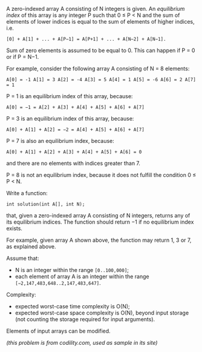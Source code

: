 A zero-indexed array A consisting of N integers is given.
An _equilibrium index_ of this array is any integer P such that
0 ≤ P < N and the sum of elements of lower indices is equal to the sum of elements of higher indices, i.e.  

    [0] + A[1] + ... + A[P−1] = A[P+1] + ... + A[N−2] + A[N−1].

Sum of zero elements is assumed to be equal to 0\. This can happen if P = 0 or if P = N−1.

For example, consider the following array A consisting of N = 8 elements:

    A[0] = -1 A[1] = 3 A[2] = -4 A[3] = 5 A[4] = 1 A[5] = -6 A[6] = 2 A[7] = 1

P = 1 is an equilibrium index of this array, because:

    A[0] = −1 = A[2] + A[3] + A[4] + A[5] + A[6] + A[7]

P = 3 is an equilibrium index of this array, because:

    A[0] + A[1] + A[2] = −2 = A[4] + A[5] + A[6] + A[7]

P = 7 is also an equilibrium index, because:

    A[0] + A[1] + A[2] + A[3] + A[4] + A[5] + A[6] = 0

and there are no elements with indices greater than 7.

P = 8 is not an equilibrium index, because it does not fulfill the condition 0 ≤ P < N.

Write a function:

    int solution(int A[], int N);

that, given a zero-indexed array A consisting of N integers, returns any of its equilibrium indices.
The function should return −1 if no equilibrium index exists.

For example, given array A shown above, the function may return 1, 3 or 7, as explained above.

Assume that:

* N is an integer within the range `[0..100,000]`;
* each element of array A is an integer within the range `[−2,147,483,648..2,147,483,647]`.

Complexity:

* expected worst-case time complexity is O(N);
* expected worst-case space complexity is O(N), beyond input storage (not counting the storage required for input arguments).

Elements of input arrays can be modified.



_(this problem is from codility.com, used as sample in its site)_